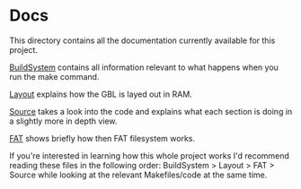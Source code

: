 # Docs
This directory contains all the documentation currently available for this project.

[BuildSystem](BuildSystem.md) contains all information relevant to what happens when you run the make command.

[Layout](Layout.md) explains how the GBL is layed out in RAM.

[Source](Source.md) takes a look into the code and explains what each section is doing in a slightly more in depth view.

[FAT](FAT.md) shows briefly how then FAT filesystem works.

If you're interested in learning how this whole project works I'd recommend reading these files in the following order: BuildSystem > Layout > FAT > Source while looking at the relevant Makefiles/code at the same time.
